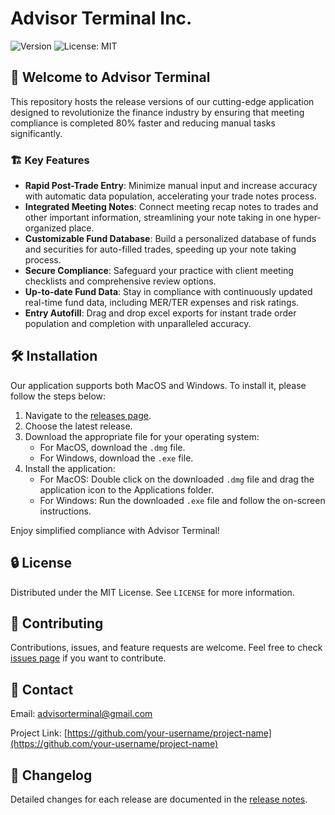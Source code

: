 # Advisor Terminal Inc.

![Version](https://img.shields.io/badge/version-1.0.0-blue.svg?cacheSeconds=2592000)
![License: MIT](https://img.shields.io/badge/License-MIT-yellow.svg)

## 🚀 Welcome to Advisor Terminal

This repository hosts the release versions of our cutting-edge application designed to revolutionize the finance industry by ensuring that meeting compliance is completed 80% faster and reducing manual tasks significantly.

### 🏗️ Key Features

- **Rapid Post-Trade Entry**: Minimize manual input and increase accuracy with automatic data population, accelerating your trade notes process.
- **Integrated Meeting Notes**: Connect meeting recap notes to trades and other important information, streamlining your note taking in one hyper-organized place.
- **Customizable Fund Database**: Build a personalized database of funds and securities for auto-filled trades, speeding up your note taking process.
- **Secure Compliance**: Safeguard your practice with client meeting checklists and comprehensive review options.
- **Up-to-date Fund Data**: Stay in compliance with continuously updated real-time fund data, including MER/TER expenses and risk ratings.
- **Entry Autofill**: Drag and drop excel exports for instant trade order population and completion with unparalleled accuracy.

## 🛠️ Installation

Our application supports both MacOS and Windows. To install it, please follow the steps below:

1. Navigate to the [releases page](https://github.com/your-username/project-name/releases).
2. Choose the latest release.
3. Download the appropriate file for your operating system:
   - For MacOS, download the `.dmg` file.
   - For Windows, download the `.exe` file.
4. Install the application:
   - For MacOS: Double click on the downloaded `.dmg` file and drag the application icon to the Applications folder.
   - For Windows: Run the downloaded `.exe` file and follow the on-screen instructions.

Enjoy simplified compliance with Advisor Terminal!

## 🔒 License

Distributed under the MIT License. See `LICENSE` for more information.

## 🤝 Contributing

Contributions, issues, and feature requests are welcome. Feel free to check [issues page](https://github.com/your-username/project-name/issues) if you want to contribute.

## 📧 Contact

Email: advisorterminal@gmail.com

Project Link: [https://github.com/your-username/project-name](https://github.com/your-username/project-name)

## 📝 Changelog

Detailed changes for each release are documented in the [release notes](https://github.com/your-username/project-name/releases).
